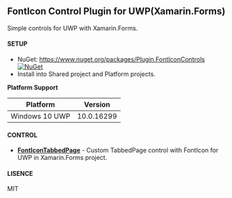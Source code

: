 ## FontIcon Control Plugin for UWP(Xamarin.Forms)

Simple controls for UWP with Xamarin.Forms.

#### SETUP
* NuGet: https://www.nuget.org/packages/Plugin.FontIconControls [![NuGet](https://img.shields.io/nuget/v/Plugin.FontIconControls.svg?label=NuGet)](https://www.nuget.org/packages/Plugin.FontIconControls/)
* Install into Shared project and Platform projects.

**Platform Support**

|Platform|Version|
| -------------------  | :------------------: |
|Windows 10 UWP|10.0.16299|

#### CONTROL
* **[FontIconTabbedPage](https://github.com/tomohak/xf-plugins/tree/master/FontIconControls/FontIconControls/FontIconTabbedPage)** - Custom TabbedPage control with FontIcon for UWP in Xamarin.Forms project.

#### LISENCE
MIT
